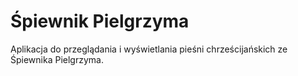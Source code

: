 # Śpiewnik Pielgrzyma

Aplikacja do przeglądania i wyświetlania pieśni chrześcijańskich ze Śpiewnika Pielgrzyma.
